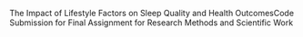 The Impact of Lifestyle Factors on Sleep Quality and Health OutcomesCode Submission for Final Assignment for Research Methods and Scientific Work
